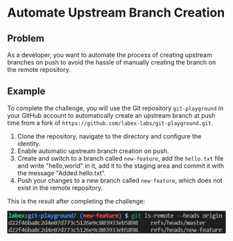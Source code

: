 # Automate Upstream Branch Creation

## Problem

As a developer, you want to automate the process of creating upstream branches on push to avoid the hassle of manually creating the branch on the remote repository.

## Example

To complete the challenge, you will use the Git repository `git-playground` in your GitHub account to automatically create an upstream branch at push time from a fork of `https://github.com/labex-labs/git-playground.git`.

1. Clone the repository, navigate to the directory and configure the identity.
2. Enable automatic upstream branch creation on push.
3. Create and switch to a branch called `new-feature`, add the `hello.txt` file and write "hello,world" in it, add it to the staging area and commit it with the message "Added hello.txt".
4. Push your changes to a new branch called `new-feature`, which does not exist in the remote repository.

This is the result after completing the challenge:

![<result>](./assets/challenge-automatic-push-upstream-step1-1.png)
